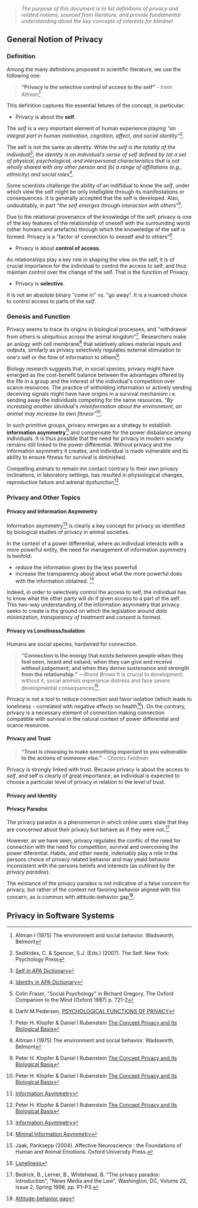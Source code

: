 > *The purpose of this document is to list definitions of privacy and related notions, sourced from literature, and provide fundamental understanding about the key concepts of interests for blindnet*


## General Notion of Privacy

### Definition
Among the many definitions proposed in scientific literature, we use the following one:

> **“Privacy is the selective control of access to the self”** - *Irwin Altman[^1]*

This definition captures the essential fetures of the concept, in particular:
- Privacy is about the **self**.

The *self* is a very important element of human experience playing *"an integral part in human motivation, cognition, affect, and social identity"*[^2]. 

The self is not the same as identity. While the *self is the totality of the individual*[^3], the *identity is an individual’s sense of self defined by (a) a set of physical, psychological, and interpersonal characteristics that is not wholly shared with any other person and (b) a range of affiliations (e.g., ethnicity) and social roles*[^4].

Some scientists challenge the ability of an indifidual to know the *self*, under which view the self might be only intelligible through its manifestations or consequences. It is generally accepted that the self is developed. Also, undoubtably, in part *"the self emerges through interaction with others"*[^5].

Due to the relational provenance of the knowledge of the self, privacy is one of the key features of the relationship of oneself with the surrounding world (other humans and artefacts) through which the knoweledge of the self is formed. Privacy is a "factor of connection to oneself and to others"[^6].


- Privacy is about **control of access**.

As relationships play a key role in shaping the view on the self, it is of crucial importance for the individual to control the access to self, and thus maintain control over the change of the self. That is the function of Privacy.

- Privacy is **selective**.

It is not an absolute binary "come in" vs. "go away". It is a nuanced choice to control access to parts of the *self*.

### Genesis and Function

Privacy seems to trace its origins in biological processes, and "withdrawal from others is ubiquitous across the animal kingdom"[^7]. Researchers make an anlogy with cell membrane[^1] that seletively allows material inputs and outputs, similarly as privacy selectively regulates external stimulation to one's self or the flow of information to others[^7].

Biology research suggests that, in social species, privacy might have emerged as the cost-benefit balance between the advantages offered by the life in a group and the interest of the individual's competition over scarce resources. The practice of witholding information or actively sending deceiving signals might have have origins in a survival mechanism i.e. sending away the individuals competing for the same resources. *"By increasing another idividual's misinformation about the environment, an animal may increase its own fitness"*[^7].

In such primitive groups, privacy emerges as a strategy to establish **information asymmetry**[^8] and compensate for the power disbalance among individuals. It is thus possible that the need for privacy in modern society remains still linked to the power differential. Without privacy and the information asymmetry it creates, and individual is made vulnerable and its ability to ensure fitness for survival is diminished.

Compelling animals to remain inn contact contrary to their own privacy inclinations, in laboratory settings, has resulted in physiological changes, reproductive failure and adrenal dysfunction[^7].

### Privacy and Other Topics

#### Privacy and Information Asymmetry

Information asymmetry[^8] is clearly a key concept for privacy as identified by biological studies of privacy in animal societies. 

In the context of a power differential, where an individual interacts with a more powerful entity, the need for management of information asymmetry is twofold:
- reduce the information given by the less powerfull
- increase the transparency about about what the more powerful does with the information obtained. [^9]

Indeed, in order to selectively control the access to self, the individual has to know what the other party will do if given access to a part of the self. This two-way understanding of the information asymmetry that privacy seeks to create is the ground on which the legislation around *data minimization*, *transparency of treatment* and *consent* is formed.


#### Privacy vs Loneliness/Isolation
Humans are social species, hardwired for connection. 
>**"Connection is the energy that exists between people when they feel seen, heard and valued; when they can give and receive without judgement; and when they derive sustenance and strength from the relationship."** —*Brené Brown*
It is crucial to development; without it, social animals experience distress and face severe developmental consequences[^10].

Privacy is not a tool to reduce connection and favor isolation (which leads to loneliness - correlated with negative effects on health[^11]). On the contrary, privacy is a necessary element of connection making connection compatible with survival in the natural context of power differential and scarce resources.

#### Privacy and Trust
> **“Trust is choosing to make something important to you vulnerable to the actions of someone else.”** - *Charles Feldman*

Privacy is strongly linked with trust. Because privacy is about the access to *self*, and self is clearly of great importance, an individual is expected to choose a particular level of privacy in relation to the level of trust.

#### Privacy and Identity

#### Privacy Paradox
The privacy paradox is a phenomenon in which online users state that they are concerned about their privacy but behave as if they were not.[^12]

However, as we have seen, privacy regulates the conflic of the need for connection with the need for competition, survival and overcoming the power diferential. Habits, and other needs, indeniably play a role in the persons choice of privacy related behavior and may yeald behavior inconsistent with the persons beliefs and interests (as outlined by the *privacy paradox*).

The existance of the privacy paradox is not indicative of a false concern for privacy, but rather of the context not favoring behavior aligned with this concern, as is common with attitude-behavior gap[^13].

## Privacy in Software Systems


[^1]: Altman I (1975) The environment and social behavior. Wadsworth, Belmont
[^2]: Sedikides, C. & Spencer, S.J. (Eds.) (2007). The Self. New York: Psychology Press
[^3]: [Self in APA Dictionary](https://dictionary.apa.org/self)
[^4]: [Identity in APA Dictionary](https://dictionary.apa.org/identity)
[^5]: Colin Fraser, "Social Psychology" in Richard Gregory, The Oxford Companion to the Mind (Oxford 1987) p. 721-2
[^6]: Darhl M.Pedersen, [PSYCHOLOGICAL FUNCTIONS OF PRIVACY](https://www.sciencedirect.com/science/article/abs/pii/S0272494497900499)
[^7]: Peter H. Klopfer & Daniel I Rubenstein [The Concept Privacy and Its Biological Basis](https://www.researchgate.net/profile/Daniel-Rubenstein/publication/227655770_The_Concept_Privacy_and_Its_Biological_Basis/links/5ba4eb2045851574f7dbcb99/The-Concept-Privacy-and-Its-Biological-Basis.pdf)
[^8]: [Information Asymmetry](https://en.wikipedia.org/wiki/Information_asymmetry)
[^9]: [Mininal Information Asymmetry](https://privacypatterns.org/patterns/Minimal-Information-Asymmetry)
[^10]: Jaak, Panksepp (2004). Affective Neuroscience : the Foundations of Human and Animal Emotions. Oxford University Press. 
[^11]: [Loneliness](https://en.wikipedia.org/wiki/Loneliness)
[^12]: Bedrick, B., Lerner, B., Whitehead, B. "The privacy paradox: Introduction", "News Media and the Law", Washington, DC, Volume 22, Issue 2, Spring 1998, pp. P1–P3.
[^13]: [Attitude-behavior gap](https://en.wikipedia.org/wiki/Value-action_gap)
